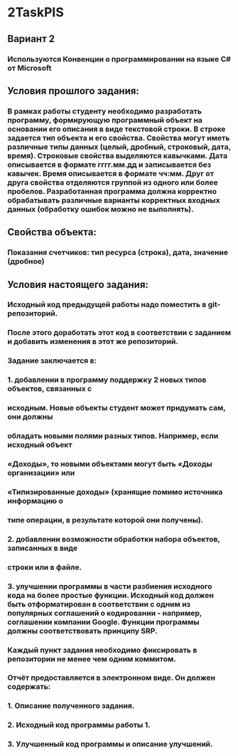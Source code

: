 # 2TaskPIS

## Вариант 2
### Используются Конвенции о программировании на языке C# от Microsoft

## Условия прошлого задания:
### В рамках работы студенту необходимо разработать программу, формирующую программный объект на основании его описания в виде текстовой строки. В строке задается тип объекта и его свойства. Свойства могут иметь различные типы данных (целый, дробный, строковый, дата, время). Строковые свойства выделяются кавычками. Дата описывается в формате гггг.мм.дд и записывается без кавычек. Время описывается в формате чч:мм. Друг от друга свойства отделяются группой из одного или более пробелов. Разработанная программа должна корректно обрабатывать различные варианты корректных входных данных (обработку ошибок можно не выполнять).

## Свойства объекта: 
### Показания счетчиков: тип ресурса (строка), дата, значение (дробное)


## Условия настоящего задания:
### Исходный код предыдущей работы надо поместить в git-репозиторий.
### После этого доработать этот код в соответствии с заданием и добавить изменения в этот же репозиторий.
### Задание заключается в:
### 1. добавлении в программу поддержку 2 новых типов объектов, связанных с
### исходным. Новые объекты студент может придумать сам, они должны
### обладать новыми полями разных типов. Например, если исходный объект
### «Доходы», то новыми объектами могут быть «Доходы организации» или
### «Типизированные доходы» (хранящие помимо источника информацию о
### типе операции, в результате которой они получены).
### 2. добавлении возможности обработки набора объектов, записанных в виде
### строки или в файле.
### 3. улучшении программы в части разбиения исходного кода на более простые функции. Исходный код должен быть отформатирован в соответствии с одним из популярных соглашений о кодировании - например, соглашении компании Google. Функции программы должны соответствовать принципу SRP.
### Каждый пункт задания необходимо фиксировать в репозитории не менее чем одним коммитом.
### Отчёт предоставляется в электронном виде. Он должен содержать:
### 1. Описание полученного задания.
### 2. Исходный код программы работы 1.
### 3. Улучшенный код программы и описание улучшений.
